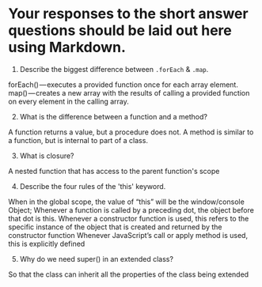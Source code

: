 # Your responses to the short answer questions should be laid out here using Markdown.
1. Describe the biggest difference between `.forEach` & `.map`.

forEach() — executes a provided function once for each array element.
map() — creates a new array with the results of calling a provided function on every element in the calling array.

2. What is the difference between a function and a method?

A function returns a value, but a procedure does not. A method is similar to a function, but is internal to part of a class.

3. What is closure?

A nested function that has access to the parent function's scope

4. Describe the four rules of the 'this' keyword.

When in the global scope, the value of “this” will be the window/console Object;
Whenever a function is called by a preceding dot, the object before that dot is this.
Whenever a constructor function is used, this refers to the specific instance of the object that is created and returned by the constructor function
Whenever JavaScript’s call or apply method is used, this is explicitly defined


5. Why do we need super() in an extended class?

So that the class can inherit all the properties of the class being extended
